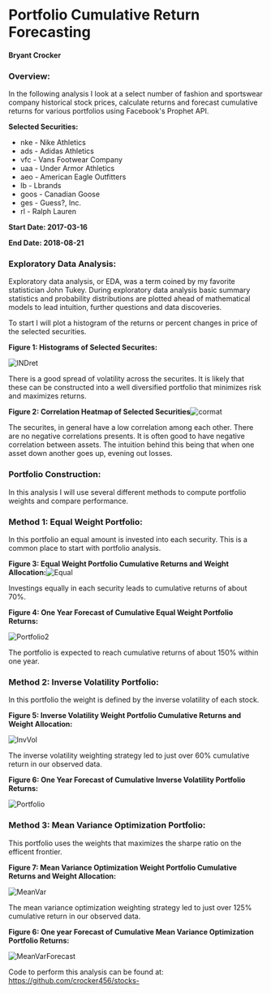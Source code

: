 

# Portfolio Cumulative Return Forecasting

#### Bryant Crocker 

### Overview:

In the following analysis I look at a select number of fashion and sportswear company historical stock prices, calculate returns and forecast cumulative returns for various portfolios using Facebook's Prophet API.

**Selected Securities:**

- nke - Nike Athletics
- ads - Adidas Athletics
- vfc - Vans Footwear Company
- uaa - Under Armor Athletics
- aeo - American Eagle Outfitters
- lb - Lbrands
- goos - Canadian Goose
- ges - Guess?, Inc.
- rl - Ralph Lauren

**Start Date: 2017-03-16**

**End Date: 2018-08-21**

### Exploratory Data Analysis:

Exploratory data analysis, or EDA, was a term coined by my favorite statistician John Tukey.  During exploratory data analysis basic summary statistics and probability distributions are plotted ahead of mathematical models to lead intuition, further questions and data discoveries.  

To start I will plot a histogram of the returns or percent changes in price of the selected securities.

**Figure 1: Histograms of Selected Securites:**

![INDret](/Users/bryant/stocks-/INDret.png)

There is a good spread of volatility across the securites. It is likely that these can be constructed into a well diversified portfolio that minimizes risk and maximizes returns.

**Figure 2: Correlation Heatmap of Selected Securities**![cormat](/Users/bryant/stocks-/cormat.png)

The securites, in general have a low correlation among each other.  There are no negative correlations presents. It is often good to have negative correlation between assets.  The intuition behind this being that when one asset down another goes up, evening out losses.

### Portfolio Construction:

In this analysis I will use several different methods to compute portfolio weights and compare performance.

### Method 1: Equal Weight Portfolio:

In this portfolio an equal amount is invested into each security.  This is a common place to start with portfolio analysis.

**Figure 3: Equal Weight Portfolio Cumulative Returns and Weight Allocation:**![Equal](/Users/bryant/stocks-/Equal.png)

Investings equally in each security leads to cumulative returns of about 70%.

**Figure 4: One Year Forecast of Cumulative Equal Weight Portfolio Returns:**

![Portfolio2](/Users/bryant/stocks-/Portfolio2.png)

The portfolio is expected to reach cumulative returns of about 150% within one year.

### Method 2: Inverse Volatility Portfolio:

In this portfolio the weight is defined by the inverse volatility of each stock. 

**Figure 5: Inverse Volatility Weight Portfolio Cumulative Returns and Weight Allocation:**

![InvVol](/Users/bryant/stocks-/InvVol.png)

The inverse volatility weighting strategy led to just over 60% cumulative return in our observed data.

**Figure 6: One Year Forecast of Cumulative Inverse Volatility Portfolio Returns:**

![Portfolio](/Users/bryant/stocks-/Portfolio.png)

### Method 3: Mean Variance Optimization Portfolio:

This portfolio uses the weights that maximizes the sharpe ratio on the efficent frontier.

**Figure 7: Mean Variance Optimization Weight Portfolio Cumulative Returns and Weight Allocation:**

![MeanVar](/Users/bryant/stocks-/MeanVar.png)

The mean variance optimization weighting strategy led to just over 125% cumulative return in our observed data.

**Figure 6: One year Forecast of Cumulative Mean Variance Optimization Portfolio Returns:**

![MeanVarForecast](/Users/bryant/stocks-/MeanVarForecast.png)



Code to perform this analysis can be found at: https://github.com/crocker456/stocks-